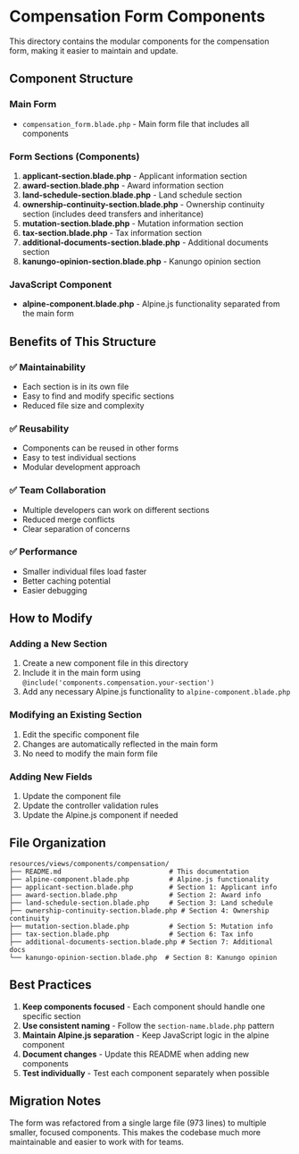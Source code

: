 # Compensation Form Components

This directory contains the modular components for the compensation form, making it easier to maintain and update.

## Component Structure

### Main Form
- `compensation_form.blade.php` - Main form file that includes all components

### Form Sections (Components)
1. **applicant-section.blade.php** - Applicant information section
2. **award-section.blade.php** - Award information section  
3. **land-schedule-section.blade.php** - Land schedule section
4. **ownership-continuity-section.blade.php** - Ownership continuity section (includes deed transfers and inheritance)
5. **mutation-section.blade.php** - Mutation information section
6. **tax-section.blade.php** - Tax information section
7. **additional-documents-section.blade.php** - Additional documents section
8. **kanungo-opinion-section.blade.php** - Kanungo opinion section

### JavaScript Component
- **alpine-component.blade.php** - Alpine.js functionality separated from the main form

## Benefits of This Structure

### ✅ **Maintainability**
- Each section is in its own file
- Easy to find and modify specific sections
- Reduced file size and complexity

### ✅ **Reusability**
- Components can be reused in other forms
- Easy to test individual sections
- Modular development approach

### ✅ **Team Collaboration**
- Multiple developers can work on different sections
- Reduced merge conflicts
- Clear separation of concerns

### ✅ **Performance**
- Smaller individual files load faster
- Better caching potential
- Easier debugging

## How to Modify

### Adding a New Section
1. Create a new component file in this directory
2. Include it in the main form using `@include('components.compensation.your-section')`
3. Add any necessary Alpine.js functionality to `alpine-component.blade.php`

### Modifying an Existing Section
1. Edit the specific component file
2. Changes are automatically reflected in the main form
3. No need to modify the main form file

### Adding New Fields
1. Update the component file
2. Update the controller validation rules
3. Update the Alpine.js component if needed

## File Organization

```
resources/views/components/compensation/
├── README.md                           # This documentation
├── alpine-component.blade.php          # Alpine.js functionality
├── applicant-section.blade.php         # Section 1: Applicant info
├── award-section.blade.php             # Section 2: Award info
├── land-schedule-section.blade.php     # Section 3: Land schedule
├── ownership-continuity-section.blade.php # Section 4: Ownership continuity
├── mutation-section.blade.php          # Section 5: Mutation info
├── tax-section.blade.php               # Section 6: Tax info
├── additional-documents-section.blade.php # Section 7: Additional docs
└── kanungo-opinion-section.blade.php  # Section 8: Kanungo opinion
```

## Best Practices

1. **Keep components focused** - Each component should handle one specific section
2. **Use consistent naming** - Follow the `section-name.blade.php` pattern
3. **Maintain Alpine.js separation** - Keep JavaScript logic in the alpine component
4. **Document changes** - Update this README when adding new components
5. **Test individually** - Test each component separately when possible

## Migration Notes

The form was refactored from a single large file (973 lines) to multiple smaller, focused components. This makes the codebase much more maintainable and easier to work with for teams. 